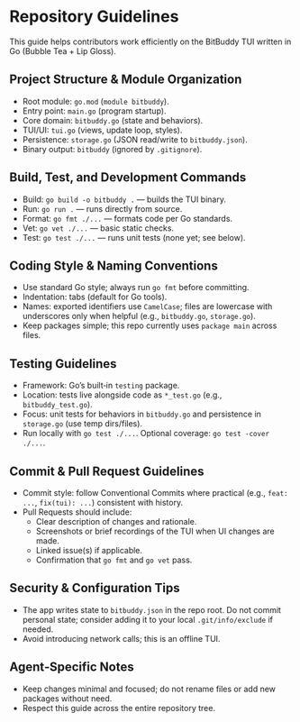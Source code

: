 # Repository Guidelines

This guide helps contributors work efficiently on the BitBuddy TUI written in Go (Bubble Tea + Lip Gloss).

## Project Structure & Module Organization
- Root module: `go.mod` (`module bitbuddy`).
- Entry point: `main.go` (program startup).
- Core domain: `bitbuddy.go` (state and behaviors).
- TUI/UI: `tui.go` (views, update loop, styles).
- Persistence: `storage.go` (JSON read/write to `bitbuddy.json`).
- Binary output: `bitbuddy` (ignored by `.gitignore`).

## Build, Test, and Development Commands
- Build: `go build -o bitbuddy .` — builds the TUI binary.
- Run: `go run .` — runs directly from source.
- Format: `go fmt ./...` — formats code per Go standards.
- Vet: `go vet ./...` — basic static checks.
- Test: `go test ./...` — runs unit tests (none yet; see below).

## Coding Style & Naming Conventions
- Use standard Go style; always run `go fmt` before committing.
- Indentation: tabs (default for Go tools).
- Names: exported identifiers use `CamelCase`; files are lowercase with underscores only when helpful (e.g., `bitbuddy.go`, `storage.go`).
- Keep packages simple; this repo currently uses `package main` across files.

## Testing Guidelines
- Framework: Go’s built‑in `testing` package.
- Location: tests live alongside code as `*_test.go` (e.g., `bitbuddy_test.go`).
- Focus: unit tests for behaviors in `bitbuddy.go` and persistence in `storage.go` (use temp dirs/files).
- Run locally with `go test ./...`. Optional coverage: `go test -cover ./...`.

## Commit & Pull Request Guidelines
- Commit style: follow Conventional Commits where practical (e.g., `feat: ...`, `fix(tui): ...`) consistent with history.
- Pull Requests should include:
  - Clear description of changes and rationale.
  - Screenshots or brief recordings of the TUI when UI changes are made.
  - Linked issue(s) if applicable.
  - Confirmation that `go fmt` and `go vet` pass.

## Security & Configuration Tips
- The app writes state to `bitbuddy.json` in the repo root. Do not commit personal state; consider adding it to your local `.git/info/exclude` if needed.
- Avoid introducing network calls; this is an offline TUI.

## Agent‑Specific Notes
- Keep changes minimal and focused; do not rename files or add new packages without need.
- Respect this guide across the entire repository tree.
